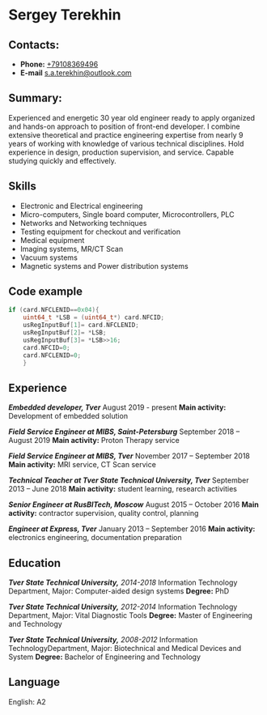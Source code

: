 # Sergey Terekhin

## Contacts:  
+ __Phone:__ [+79108369496](tel:+79108369496)
+ __E-mail__ [s.a.terekhin@outlook.com](mailto:s.a.terekhin@outlook.com)

## Summary:
Experienced and energetic 30 year old engineer ready to apply organized and hands-on approach to position of front-end developer. I combine extensive theoretical and practice engineering expertise from nearly 9 years of working with knowledge of various technical disciplines. Hold experience in design, production supervision, and service. Capable studying quickly and effectively.


## Skills
- Electronic and Electrical engineering
- Micro-computers, Single board computer, Microcontrollers, PLC
- Networks and Networking techniques
- Testing equipment for checkout and verification
- Medical equipment
- Imaging systems, MR/CT Scan
- Vacuum systems
- Magnetic systems and Power distribution systems


## Code example
```C
if (card.NFCLENID==0x04){
    uint64_t *LSB = (uint64_t*) card.NFCID;
    usRegInputBuf[1]= card.NFCLENID;
    usRegInputBuf[2]= *LSB;
    usRegInputBuf[3]= *LSB>>16;
    card.NFCID=0;
    card.NFCLENID=0;
    }
```

## Experience
___Embedded developer, Tver___
August 2019 - present
__Main activity:__ Development of embedded solution

___Field Service Engineer at MIBS, Saint-Petersburg___
September 2018 – August 2019
__Main activity:__ Proton Therapy service

___Field Service Engineer at MIBS, Tver___
November 2017 – September 2018
__Main activity:__ MRI service, CT Scan service

___Technical Teacher at Tver State Technical University, Tver___
September 2013 – June 2018
__Main activity:__ student learning, research activities

___Senior Engineer at RusBITech, Moscow___
August 2015 – October 2016
__Main activity:__ contractor supervision, quality control, planning

___Engineer at Express, Tver___
January 2013 – September 2016
__Main activity:__ electronics engineering, documentation preparation

## Education
___Tver State Technical University,___ _2014-2018_
Information Technology Department, Major: Computer-aided design systems
__Degree:__ PhD

___Tver State Technical University,___ _2012-2014_
Information Technology Department, Major: Vital Diagnostic Tools
__Degree:__ Master of Engineering and Technology

___Tver State Technical University,___ _2008-2012_
Information TechnologyDepartment, Major: Biotechnical and Medical Devices and System
__Degree:__ Bachelor of Engineering and Technology

## Language 
English: A2
